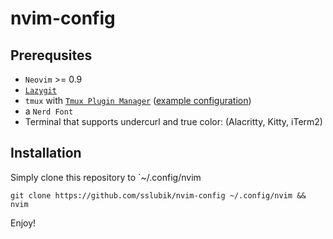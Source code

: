# nvim-config

## Prerequsites

- `Neovim` >= 0.9
- [`Lazygit`](https://github.com/jesseduffield/lazygit)
- `tmux` with [`Tmux Plugin Manager`](https://github.com/tmux-plugins/tpm) ([example configuration](https://github.com/sslubik/.tmux.conf))
- a `Nerd Font`
- Terminal that supports undercurl and true color: (Alacritty, Kitty, iTerm2)

## Installation

Simply clone this repository to `~/.config/nvim

```
git clone https://github.com/sslubik/nvim-config ~/.config/nvim && nvim
```

Enjoy!
